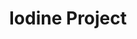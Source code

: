 ---
title: Iodine Project
layout: item.html
item: 'Дымник'
subcategory: 'Вентиляция и дымоход'
caption: 'Декоративные колпаки для трубы'
subcategory_link: '/ventilyatsiya-i-dymohod'
item_info:
    price: 'от 1 000 ₽ за шт'
    time_production: '1 день'
    time_installment: 'от 2 часов'
content:
    - paragraph: 'Служат искрогасителями при растопленной печи, предотвращают попадание в дымоходы мусора и проникновение птиц.'
    - paragraph: 'Кроме того, являются декоративным элементом для трубы.'
    - image: '/services/kolpak-na-trubu.jpg'
    - paragraph: 'Наше борудование позволяет изготовлять дымники любых видов и конфигураций в кратчайшие сроки с учётом любых пожеланий и требований.'
---